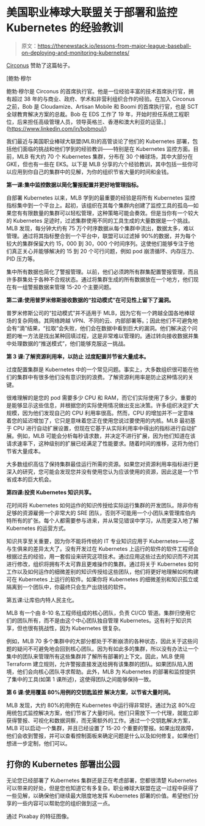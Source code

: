 # 美国职业棒球大联盟关于部署和监控 Kubernetes 的经验教训

> 原文：<https://thenewstack.io/lessons-from-major-league-baseball-on-deploying-and-monitoring-kubernetes/>

[Circonus](https://www.circonus.com/) 赞助了这篇帖子。

 [鲍勃·穆尔

鲍勃·穆尔是 Circonus 的首席执行官。他是一位经验丰富的技术首席执行官，拥有超过 38 年的与商业、政府、学术和非营利组织合作的经验。在加入 Circonus 之前，Bob 是 Cloudamize、Artisan Mobile 和 Boomi 的首席执行官，也是 SCT 全球教育解决方案的总裁。Bob 在 EDS 工作了 19 年，开始时担任系统工程职位，后来担任高级管理人员，领导英格兰、香港和澳大利亚的运营。](https://www.linkedin.com/in/bobmoul/) 

我们最近与美国职业棒球大联盟(MLB)的高管谈论了他们的 Kubernetes 部署，包括他们面临的挑战和他们学到的经验教训——特别是在 Kubernetes 监控方面。目前，MLB 有大约 70 个 Kubernetes 集群，分布在 30 个棒球场，其中大部分在 GKE，但也有一些在 EKS。以下是 MLB 分享的六个经验教训，其中包括一些你可以应用到你自己的集群中的见解，为你的组织节省大量的时间和金钱。

**第一课:集中监控数据以简化警报配置并更好地管理指标。**

自部署 Kubernetes 以来，MLB 学到的最重要的经验是将所有 Kubernetes 监控指标集中到一个平台上。起初，该组织在其每个集群内创建了监控工具的孤岛—如果您有有限数量的集群可以轻松管理，这种策略可能会奏效。但是当你有一个较大的 Kubernetes 足迹时，过滤集群使用不同的工具生成的大量数据是一个挑战。MLB 发现，每分钟大约有 75 万个时序数据从每个集群中流出，数据太多，难以管理。通过将其指标整合到一个平台中，联盟可以过滤掉 90%的数据，并为每个较大的集群保留大约 15，000 到 30，000 个时间序列。这使他们能够专注于他们真正关心并能够解决的 15 到 20 个可行问题，例如 pod 崩溃循环、内存压力、PID 压力等。

集中所有数据也简化了警报管理。以前，他们必须跨所有群集配置警报管理，而且许多群集处于各种不合规状态。通过将集群生成的所有数据放在一个地方，他们现在有一组警报数据来管理 15-20 个主要问题。

**第二课:使用普罗米修斯接收数据的“拉动模式”在可见性上留下了漏洞。**

普罗米修斯公司的“拉动模式”并不适用于 MLB，因为它有一个跨越全国各地棒球场的复杂网络。其网络跨越 VPN、不同的云、内部部署等。；因此他们不可避免地会有“滴”结果，“拉取”会失败，他们会在数据中看到巨大的漏洞。他们解决这个问题的唯一方法是找出某种回填过程，这是非常难以管理的。通过转向接收数据并集中处理数据的“推送模式”，他们能够克服这一挑战。

**第 3 课:了解资源利用率，以防止** **过度配置并节省大量成本。**

过度配置集群是 Kubernetes 中的一个常见问题。事实上，大多数组织很可能在他们的集群中有很多他们没有意识到的浪费。了解资源利用率是防止这种情况的关键。

很难理解的是您的 pod 需要多少 CPU 和 RAM，而它们实际使用了多少。重要的是能够显示这些信息，并根据您的实际使用情况做出支出决策。许多组织决定扩大规模，因为他们发现自己的 CPU 利用率很高。然而，CPU 的增加并不一定意味着您的延迟增加了，它只是意味着您正在使用您说过要使用的内核。MLB 最初基于 CPU 进行自动扩展设置，但现在它基于从实际利用率中得出的指标进行自动扩展。例如，MLB 可能会分析每秒请求数，并决定不进行扩展，因为他们知道在该请求速率下，这种级别的扩展已经满足了性能要求。随着时间的推移，这将为他们节省大量成本。

大多数组织高估了保持集群最佳运行所需的资源。如果您对资源利用率指标进行更深入的研究，您可能会发现您并没有使用您认为应该使用的资源，因此这是一个节省成本的巨大机会。

**第四课:投资 Kubernetes 知识共享。**

花时间将 Kubernetes 如何运作的知识传授给实际运行集群的开发团队。除非你有足够的资源雇佣一个非常大的 SRE 团队，否则不可能用一个小团队来管理库伯内特所有的扩张。每个人都需要参与进来，并从常见错误中学习，从而更深入地了解 Kubernetes 的运营方式。

知识共享至关重要，因为你不能将传统的 IT 专业知识应用于 Kubernetes——这与生俱来的差异太大了。没有开发过在 Kubernetes 上运行的软件的软件工程师会根据过去的经验，用一套假设来研究这项技术。通过应用这些过去的知识而不对其进行修改，组织将拥有不太可靠且更难操作的集群。通过将关于 Kubernetes 如何工作以及如何运作的细微差别的知识传授给这些团队，他们将更好地理解如何构建可在 Kubernetes 上运行的软件。如果你将 Kubernetes 的细微差别和知识孤立或隔离到一个团队中，你最终只会生产出烧钱的软件。

第五课:让库伯内特人民主化。

MLB 有一个由 8-10 名工程师组成的核心团队，负责 CI/CD 管道。集群归使用它们的团队所有，而不是由这个中心团队独自管理 Kubernetes。这有利于知识共享，但也很有挑战性，因为 Kubernetes 很复杂。

例如，MLB 70 多个集群中的大部分都处于不断崩溃的各种状态，因此关于这些问题的疑问不可避免地会回到核心团队。因为有如此多的集群，所以没有办法让一个集中的团队来管理所有这些集群并了解所有部署的上下文。因此，MLB 使用 Terraform 建立规则，允许警报直接发送给拥有该集群的团队。如果团队陷入困境，他们会向核心团队寻求帮助。此外，MLB 为 Kubernetes 的部署和监控提供了集中的工具(如第 1 课所述)，这使得团队之间能够保持一致。

**第 6 课:使用覆盖 80%用例的交钥匙监控** **解决方案，以节省大量时间。**

MLB 发现，大约 80%的用例在 Kubernetes 中运行得非常好。通过为这 80%应用统包式监控解决方案，他们节省了大量时间。他们只需放下一个代理，就能立即获得警报、可视化和数据洞察，而无需额外的工作。通过一个交钥匙解决方案，MLB 可以启动一个集群，并且已经设置了 15-20 个重要的警报。如果出现故障，他们会收到警报，并可以查看控制面板来确定问题是什么以及如何修复。如果他们想进一步定制，他们可以。

## **打你的 Kubernetes 部署出公园**

无论您已经部署了 Kubernetes 集群还是正在考虑部署，您都很清楚 Kubernetes 可以带来的好处，但是您也知道它有多复杂。职业棒球大联盟在这一过程中获得了一些见解，以确保他们继续最大限度地发挥 Kubernetes 部署的价值。希望他们分享的一些内容可以帮助您的组织做到这一点。

通过 Pixabay 的特征图像。

<svg xmlns:xlink="http://www.w3.org/1999/xlink" viewBox="0 0 68 31" version="1.1"><title>Group</title> <desc>Created with Sketch.</desc></svg>